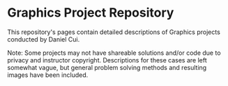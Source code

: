 # Graphics Project Repository

This repository's pages contain detailed descriptions of Graphics projects conducted by Daniel Cui.

Note: Some projects may not have shareable solutions and/or code due to privacy and instructor copyright. Descriptions for these cases are left somewhat vague, but general problem solving methods and resulting images have been included.
